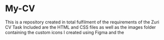 # My-CV
This is a repository created in total fulfilment of the requirements of the Zuri CV Task
Included are the HTML and CSS files as well as the images folder containing the custom icons I created using Figma and the 
